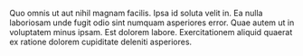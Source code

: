 Quo omnis ut aut nihil magnam facilis. Ipsa id soluta velit in. Ea nulla laboriosam unde fugit odio sint numquam asperiores error. Quae autem ut in voluptatem minus ipsam. Est dolorem labore. Exercitationem aliquid quaerat ex ratione dolorem cupiditate deleniti asperiores.